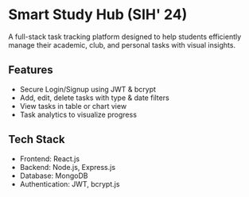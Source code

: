 # Smart Study Hub (SIH' 24)

A full-stack task tracking platform designed to help students efficiently manage their academic, club, and personal tasks with visual insights.

## Features

- Secure Login/Signup using JWT & bcrypt
- Add, edit, delete tasks with type & date filters
- View tasks in table or chart view
- Task analytics to visualize progress

## Tech Stack

- Frontend: React.js
- Backend: Node.js, Express.js
- Database: MongoDB
- Authentication: JWT, bcrypt.js

